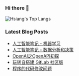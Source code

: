 ### Hi there 👋

<!--
**hchen90/hchen90** is a ✨ _special_ ✨ repository because its `README.md` (this file) appears on your GitHub profile.

Here are some ideas to get you started:

- 🔭 I’m currently working on ...
- 🌱 I’m currently learning ...
- 👯 I’m looking to collaborate on ...
- 🤔 I’m looking for help with ...
- 💬 Ask me about ...
- 📫 How to reach me: ...
- 😄 Pronouns: ...
- ⚡ Fun fact: ...
-->

<!-- ![Hsiang's GitHub stats](https://github-readme-stats.vercel.app/api?username=hchen90) -->

![Hsiang's Top Langs](https://github-readme-stats.vercel.app/api/top-langs/?username=hchen90)

### Latest Blog Posts

<!-- BLOG-POST-LIST:START -->
- [人工智能笔记 - 机器学习](https://hchen90.top/post/ai2-studylog-ml)
- [人工智能笔记 - 数据分析和决策](https://hchen90.top/post/ai1-studylog-dataanalysis)
- [OpenAI之OpenAPI初探](https://hchen90.top/post/openaiapirsh)
- [玩转自搭建 GitLab 社区版](https://hchen90.top/post/deploygitlabcerunner)
- [程序的代码修改问题](https://hchen90.top/post/codemodification)
<!-- BLOG-POST-LIST:END -->
